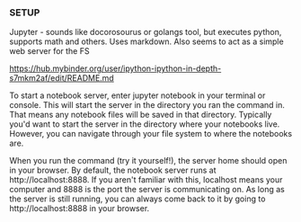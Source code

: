 ### SETUP ###

Jupyter - sounds like docorosourus or golangs tool, but executes python,
supports math and others.
Uses markdown.
Also seems to act as a simple web server for the FS

https://hub.mybinder.org/user/ipython-ipython-in-depth-s7mkm2af/edit/README.md

To start a notebook server, enter jupyter notebook in your terminal or console. This will start the server in the directory you ran the command in. That means any notebook files will be saved in that directory. Typically you'd want to start the server in the directory where your notebooks live. However, you can navigate through your file system to where the notebooks are.

When you run the command (try it yourself!), the server home should open in
your browser. By default, the notebook server runs at http://localhost:8888. If
you aren't familiar with this, localhost means your computer and 8888 is the
port the server is communicating on. As long as the server is still running,
you can always come back to it by going to http://localhost:8888 in your
browser.
